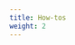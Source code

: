 ```yaml
---
title: How-tos
weight: 2
---
```


<!-- TODO: difference between 2.2 The basics and 2.3 how-tos? -->
